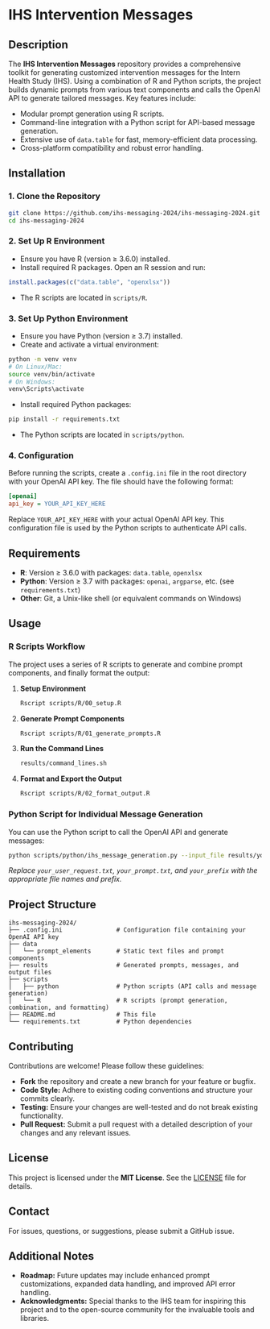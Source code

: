 # IHS Intervention Messages

## Description
The **IHS Intervention Messages** repository provides a comprehensive toolkit for generating customized intervention messages for the Intern Health Study (IHS). Using a combination of R and Python scripts, the project builds dynamic prompts from various text components and calls the OpenAI API to generate tailored messages. Key features include:
- Modular prompt generation using R scripts.
- Command-line integration with a Python script for API-based message generation.
- Extensive use of `data.table` for fast, memory-efficient data processing.
- Cross-platform compatibility and robust error handling.

## Installation

### 1. Clone the Repository
```bash
git clone https://github.com/ihs-messaging-2024/ihs-messaging-2024.git
cd ihs-messaging-2024
```

### 2. Set Up R Environment
- Ensure you have R (version ≥ 3.6.0) installed.
- Install required R packages. Open an R session and run:
```r
install.packages(c("data.table", "openxlsx"))
```
- The R scripts are located in `scripts/R`.

### 3. Set Up Python Environment
- Ensure you have Python (version ≥ 3.7) installed.
- Create and activate a virtual environment:
```bash
python -m venv venv
# On Linux/Mac:
source venv/bin/activate
# On Windows:
venv\Scripts\activate
```
- Install required Python packages:
```bash
pip install -r requirements.txt
```
- The Python scripts are located in `scripts/python`.

### 4. Configuration
Before running the scripts, create a `.config.ini` file in the root directory with your OpenAI API key. The file should have the following format:

```ini
[openai]
api_key = YOUR_API_KEY_HERE
```

Replace `YOUR_API_KEY_HERE` with your actual OpenAI API key. This configuration file is used by the Python scripts to authenticate API calls.

## Requirements
- **R**: Version ≥ 3.6.0 with packages: `data.table`, `openxlsx`
- **Python**: Version ≥ 3.7 with packages: `openai`, `argparse`, etc. (see `requirements.txt`)
- **Other**: Git, a Unix-like shell (or equivalent commands on Windows)

## Usage

### R Scripts Workflow
The project uses a series of R scripts to generate and combine prompt components, and finally format the output:

1. **Setup Environment**
   ```bash
   Rscript scripts/R/00_setup.R
   ```
2. **Generate Prompt Components**
   ```bash
   Rscript scripts/R/01_generate_prompts.R
   ```
3. **Run the Command Lines**
   ```bash
   results/command_lines.sh
   ```
4. **Format and Export the Output**
   ```bash
   Rscript scripts/R/02_format_output.R
   ```

### Python Script for Individual Message Generation
You can use the Python script to call the OpenAI API and generate messages:
```bash
python scripts/python/ihs_message_generation.py --input_file results/your_user_request.txt --config_file .config.ini --system_prompt results/your_prompt.txt --output_dir results --output_prefix your_prefix
```
*Replace `your_user_request.txt`, `your_prompt.txt`, and `your_prefix` with the appropriate file names and prefix.*

## Project Structure
```
ihs-messaging-2024/
├── .config.ini               # Configuration file containing your OpenAI API key
├── data
│   └── prompt_elements       # Static text files and prompt components
├── results                   # Generated prompts, messages, and output files
├── scripts
│   ├── python                # Python scripts (API calls and message generation)
│   └── R                     # R scripts (prompt generation, combination, and formatting)
├── README.md                 # This file
└── requirements.txt          # Python dependencies
```

## Contributing
Contributions are welcome! Please follow these guidelines:
- **Fork** the repository and create a new branch for your feature or bugfix.
- **Code Style:** Adhere to existing coding conventions and structure your commits clearly.
- **Testing:** Ensure your changes are well-tested and do not break existing functionality.
- **Pull Request:** Submit a pull request with a detailed description of your changes and any relevant issues.

## License
This project is licensed under the **MIT License**. See the [LICENSE](LICENSE) file for details.

## Contact
For issues, questions, or suggestions, please submit a GitHub issue.

## Additional Notes
- **Roadmap:** Future updates may include enhanced prompt customizations, expanded data handling, and improved API error handling.
- **Acknowledgments:** Special thanks to the IHS team for inspiring this project and to the open-source community for the invaluable tools and libraries.

